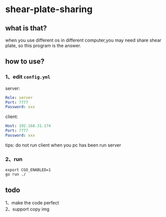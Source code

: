 # shear-plate-sharing

## what is that?
when you use different os in different computer,you may need share shear plate,
so this program is the answer.

## how to use?
### 1、edit `config.yml`
server:
```yaml
Role: server
Port: 7777
Password: xxx
```
client:
```yaml
Host: 192.168.31.174
Port: 7777
Password: xxx
```
tips: do not run client when you pc has been run server

### 2、run
```shell
export CGO_ENABLED=1
go run ./
```

## todo
1、make the code perfect  
2、support copy img